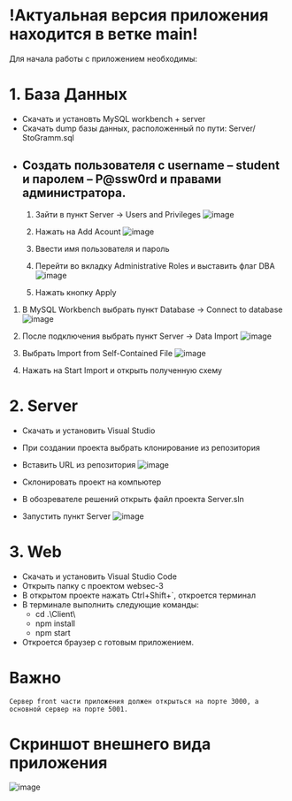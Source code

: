 # !Актуальная версия приложения находится в ветке main!
Для начала работы с приложением необходимы:
# 1.	База Данных
-	Скачать и установть MySQL workbench + server
-	Скачать dump базы данных, расположенный по пути: Server/ StoGramm.sql
-	## Создать пользователя с username – student и паролем – P@ssw0rd и правами администратора.
    1) Зайти в пункт Server -> Users and Privileges
    ![image](https://user-images.githubusercontent.com/75019623/209462580-09a93377-a9f0-451e-9d94-b98efe731bc3.png)
    2) Нажать на Add Acount
    ![image](https://user-images.githubusercontent.com/75019623/209462600-6515a661-c0c3-4232-a406-6e498bdcf5fc.png)
    3) Ввести имя пользователя и пароль
    4) Перейти во вкладку Administrative Roles и выставить флаг DBA
    ![image](https://user-images.githubusercontent.com/75019623/209462653-176a97c2-9623-42aa-bd40-53032c631644.png)

    5) Нажать кнопку Apply
    
 1.	В MySQL Workbench выбрать пункт Database -> Connect to database
    ![image](https://user-images.githubusercontent.com/75019623/209459340-0f38de15-ccc4-4646-b46b-6337668f9bbd.png)

 2.	После подключения выбрать пункт Server -> Data Import
    ![image](https://user-images.githubusercontent.com/75019623/209459363-7cd6aaa9-b61d-4045-9a33-86fcc5ccc0df.png)

 3.	Выбрать Import from Self-Contained File
    ![image](https://user-images.githubusercontent.com/75019623/209459373-abe3d39b-eb37-4d70-9c46-09ba4a03d1df.png)

 4.	Нажать на Start Import и открыть полученную схему
    
# 2.	Server
-	Скачать и установить Visual Studio
-	При создании проекта выбрать клонирование из репозитория
-	Вставить URL из репозитория
![image](https://user-images.githubusercontent.com/75019623/209459450-0d4d78a5-3c35-4d5b-95df-4b40b3bd1090.png)

-	Склонировать проект на компьютер
-	В обозревателе решений открыть файл проекта Server.sln
-	Запустить пункт Server
![image](https://user-images.githubusercontent.com/75019623/209459462-5add70c6-b822-4ef3-b1f6-1f16f8e4b5c7.png)

# 3.	Web
-	Скачать и установить Visual Studio Code
-	Открыть папку с проектом websec-3
-	В открытом проекте нажать Ctrl+Shift+`, откроется терминал
-	В терминале выполнить следующие команды: 
    -	cd  .\Client\ 
    -	npm install
    -	npm start
-	Откроется браузер с готовым приложением.
# Важно
    Сервер front части приложения должен открыться на порте 3000, а основной сервер на порте 5001.

# Скриншот внешнего вида приложения
![image](https://user-images.githubusercontent.com/75019623/209459651-27731657-262b-4b30-8382-d1f063ee3e10.png)

